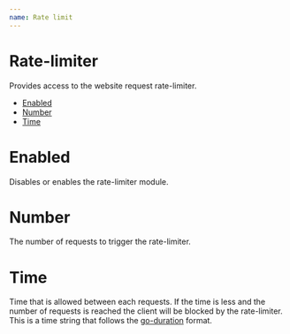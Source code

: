 ```yaml
---
name: Rate limit
---
```


# Rate-limiter

Provides access to the website request rate-limiter.

- [Enabled](#enabled)
- [Number](#number)
- [Time](#time)

# Enabled

Disables or enables the rate-limiter module.

# Number

The number of requests to trigger the rate-limiter.

# Time

Time that is allowed between each requests. If the time is less and the number of requests is reached the client will be blocked by the rate-limiter. This is a time string that follows the [go-duration](https://castroaac.org/docs/config/duration) format.